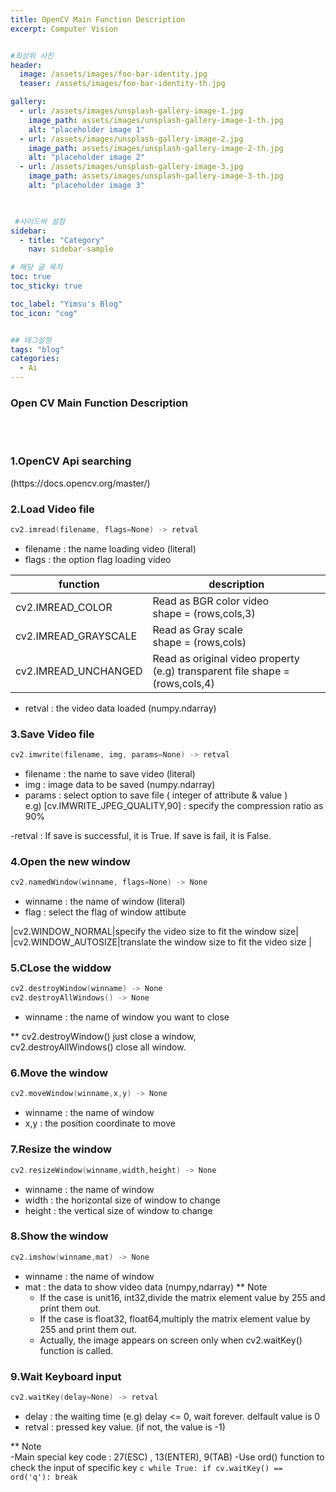 ```yaml
---
title: OpenCV Main Function Description
excerpt: Computer Vision


#최상위 사진
header:
  image: /assets/images/foo-bar-identity.jpg
  teaser: /assets/images/foo-bar-identity-th.jpg

gallery:
  - url: /assets/images/unsplash-gallery-image-1.jpg
    image_path: assets/images/unsplash-gallery-image-1-th.jpg
    alt: "placeholder image 1"
  - url: /assets/images/unsplash-gallery-image-2.jpg
    image_path: assets/images/unsplash-gallery-image-2-th.jpg
    alt: "placeholder image 2"
  - url: /assets/images/unsplash-gallery-image-3.jpg
    image_path: assets/images/unsplash-gallery-image-3-th.jpg
    alt: "placeholder image 3"
    


 #사이드바 설정 
sidebar:
  - title: "Category"
    nav: sidebar-sample

# 해당 글 목차
toc: true
toc_sticky: true

toc_label: "Yimsu's Blog"
toc_icon: "cog"


## 테그설정
tags: "blog"
categories:
  - Ai
---
```


### Open CV Main Function Description


<br/>
<br/>

### 1.OpenCV Api searching 

<Link>(https://docs.opencv.org/master/)

<br/>

### 2.Load Video file

``` c
cv2.imread(filename, flags=None) -> retval
```

- filename : the name loading video (literal)
- flags : the option flag loading video


|function|description|
|---|---|
|cv2.IMREAD_COLOR|Read as BGR color video <br/> shape = (rows,cols,3) |
|cv2.IMREAD_GRAYSCALE|Read as Gray scale <br/> shape = (rows,cols) |
|cv2.IMREAD_UNCHANGED|Read as original video property <br/> (e.g) transparent file shape = (rows,cols,4) |


- retval : the video data loaded (numpy.ndarray)

### 3.Save Video file

``` c
cv2.imwrite(filename, img, params=None) -> retval
```
- filename : the name to save video (literal)
- img : image data to be saved (numpy.ndarray)
- params : select option to save file ( integer of attribute & value ) <br/> e.g) [cv.IMWRITE_JPEG_QUALITY,90] : specify the compression ratio as 90%

-retval : If save is successful, it is True. If save is  fail, it is False.  



### 4.Open the new window

``` c
cv2.namedWindow(winname, flags=None) -> None
```
- winname : the name of window (literal)
- flag : select the flag of window attibute

|cv2.WINDOW_NORMAL|specify the video size to fit the window size|
|cv2.WINDOW_AUTOSIZE|translate the window size to fit the video size |


### 5.CLose the widdow

``` c
cv2.destroyWindow(winname) -> None
cv2.destroyAllWindows() -> None
```
- winname : the name of window you want to close

** cv2.destroyWindow() just close a window, <br/> cv2.destroyAllWindows() close all window.


### 6.Move the window 

``` c
cv2.moveWindow(winname,x,y) -> None
```

- winname : the name of window
- x,y : the position coordinate to move


### 7.Resize the window

``` c
cv2.resizeWindow(winname,width,height) -> None
```

- winname : the name of window
- width : the horizontal size of window to change
- height : the vertical size of window to change

### 8.Show the window

``` c
cv2.imshow(winname,mat) -> None
```
- winname : the name of window
- mat : the data to show video data (numpy,ndarray)
** Note <br/>
    - If the case is unit16, int32,divide the matrix element value by 255 and print them out.
    - If the case is float32, float64,multiply the matrix element value by 255 and print them out.
    - Actually, the image appears on screen only when cv2.waitKey() function is called. 

### 9.Wait Keyboard input
``` c
cv2.waitKey(delay=None) -> retval
```

- delay : the waiting time (e.g) delay <= 0, wait forever.  delfault value is 0
- retval : pressed key value. (if not, the value is -1) 

** Note <br/>
    -Main special key code :  27(ESC)  , 13(ENTER), 9(TAB)
    -Use ord() function to check the input of specific key
    ``` c
    while True:
        if cv.waitKey() == ord('q'):
            break
    ```
